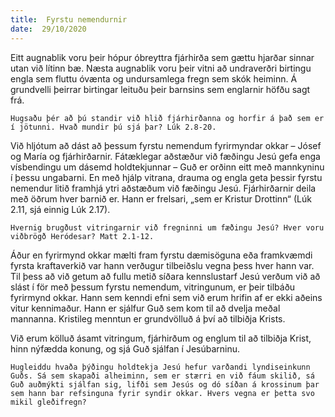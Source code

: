 ```yaml
---
title:  Fyrstu nemendurnir
date:  29/10/2020
---
```


Eitt augnablik voru þeir hópur óbreyttra fjárhirða sem gættu hjarðar sinnar utan við lítinn bæ. Næsta augnablik voru þeir vitni að undraverðri birtingu engla sem fluttu óvænta og undursamlega fregn sem skók heiminn. Á grundvelli þeirrar birtingar leituðu þeir barnsins sem englarnir höfðu sagt frá.

`Hugsaðu þér að þú standir við hlið fjárhirðanna og horfir á það sem er í jötunni. Hvað mundir þú sjá þar? Lúk 2.8-20.`

Við hljótum að dást að þessum fyrstu nemendum fyrirmyndar okkar – Jósef og María og fjárhirðarnir. Fátæklegar aðstæður við fæðingu Jesú gefa enga vísbendingu um dásemd holdtekjunnar – Guð er orðinn eitt með mannkyninu í þessu ungabarni. En með hjálp vitrana, drauma og engla geta þessir fyrstu nemendur litið framhjá ytri aðstæðum við fæðingu Jesú. Fjárhirðarnir deila með öðrum hver barnið er. Hann er frelsari, „sem er Kristur Drottinn“ (Lúk 2.11, sjá einnig Lúk 2.17).

`Hvernig brugðust vitringarnir við fregninni um fæðingu Jesú? Hver voru viðbrögð Heródesar? Matt 2.1-12.`

Áður en fyrirmynd okkar mælti fram fyrstu dæmisöguna eða framkvæmdi fyrsta kraftaverkið var hann verðugur tilbeiðslu vegna þess hver hann var. Til þess að við getum að fullu metið síðara kennslustarf Jesú verðum við að slást í för með þessum fyrstu nemendum, vitringunum, er þeir tilbáðu fyrirmynd okkar. Hann sem kenndi efni sem við erum hrifin af er ekki aðeins vitur kennimaður. Hann er sjálfur Guð sem kom til að dvelja meðal mannanna. Kristileg menntun er grundvölluð á því að tilbiðja Krists.

Við erum kölluð ásamt vitringum, fjárhirðum og englum til að tilbiðja Krist, hinn nýfædda konung, og sjá Guð sjálfan í Jesúbarninu.

`Hugleiddu hvaða þýðingu holdtekja Jesú hefur varðandi lyndiseinkunn Guðs. Sá sem skapaði alheiminn, sem er stærri en við fáum skilið, sá Guð auðmýkti sjálfan sig, lifði sem Jesús og dó síðan á krossinum þar sem hann bar refsinguna fyrir syndir okkar. Hvers vegna er þetta svo mikil gleðifregn?`